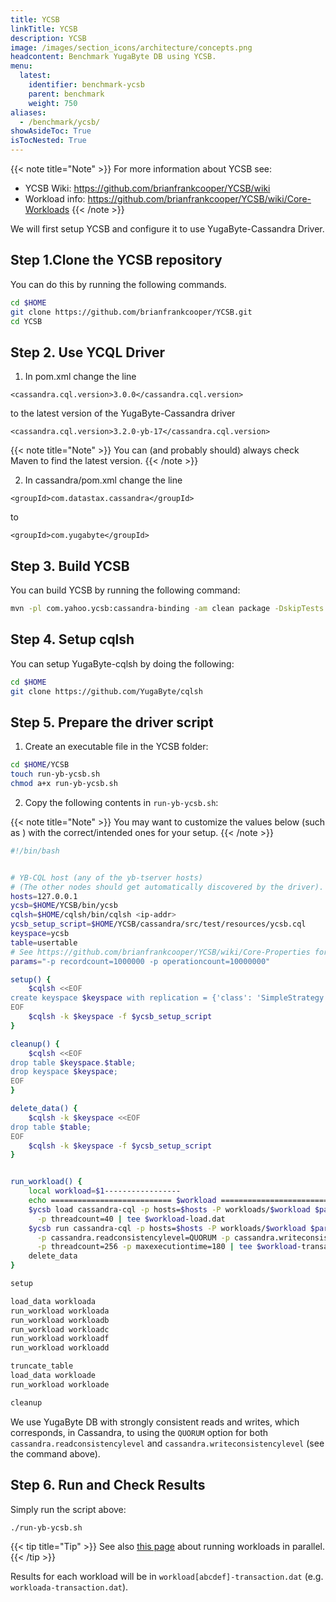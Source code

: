 ```yaml
---
title: YCSB
linkTitle: YCSB
description: YCSB
image: /images/section_icons/architecture/concepts.png
headcontent: Benchmark YugaByte DB using YCSB.
menu:
  latest:
    identifier: benchmark-ycsb
    parent: benchmark
    weight: 750
aliases:
  - /benchmark/ycsb/
showAsideToc: True
isTocNested: True
---
```


{{< note title="Note" >}}
For more information about YCSB see: 

* YCSB Wiki: https://github.com/brianfrankcooper/YCSB/wiki
* Workload info: https://github.com/brianfrankcooper/YCSB/wiki/Core-Workloads
{{< /note >}}


We will first setup YCSB and configure it to use YugaByte-Cassandra Driver.

## Step 1.Clone the YCSB repository

You can do this by running the following commands.

```sh
cd $HOME
git clone https://github.com/brianfrankcooper/YCSB.git
cd YCSB
```

## Step 2. Use YCQL Driver

1. In pom.xml change the line
```
<cassandra.cql.version>3.0.0</cassandra.cql.version>
```
to the latest version of the YugaByte-Cassandra driver
```
<cassandra.cql.version>3.2.0-yb-17</cassandra.cql.version>
```

{{< note title="Note" >}}
You can (and probably should) always check Maven to find the latest version.
{{< /note >}}


2. In cassandra/pom.xml change the line
```
<groupId>com.datastax.cassandra</groupId>
```
to
``` 
<groupId>com.yugabyte</groupId>
```

## Step 3. Build YCSB

You can build YCSB by running the following command:

```sh
mvn -pl com.yahoo.ycsb:cassandra-binding -am clean package -DskipTests
```

## Step 4. Setup cqlsh

You can setup YugaByte-cqlsh by doing the following:

```sh
cd $HOME
git clone https://github.com/YugaByte/cqlsh
```

## Step 5. Prepare the driver script

1. Create an executable file in the YCSB folder:

```sh
cd $HOME/YCSB
touch run-yb-ycsb.sh
chmod a+x run-yb-ycsb.sh
```

2. Copy the following contents in `run-yb-ycsb.sh`:

{{< note title="Note" >}}
You may want to customize the values below (such as <ip-addr>) with the correct/intended ones for your setup.
{{< /note >}}

```sh
#!/bin/bash


# YB-CQL host (any of the yb-tserver hosts)
# (The other nodes should get automatically discovered by the driver).
hosts=127.0.0.1
ycsb=$HOME/YCSB/bin/ycsb
cqlsh=$HOME/cqlsh/bin/cqlsh <ip-addr>
ycsb_setup_script=$HOME/YCSB/cassandra/src/test/resources/ycsb.cql
keyspace=ycsb
table=usertable
# See https://github.com/brianfrankcooper/YCSB/wiki/Core-Properties for param descriptions
params="-p recordcount=1000000 -p operationcount=10000000"

setup() {
    $cqlsh <<EOF
create keyspace $keyspace with replication = {'class': 'SimpleStrategy', 'replication_factor' : 3};
EOF
    $cqlsh -k $keyspace -f $ycsb_setup_script
}

cleanup() {
    $cqlsh <<EOF
drop table $keyspace.$table;
drop keyspace $keyspace;
EOF
}

delete_data() {
    $cqlsh -k $keyspace <<EOF
drop table $table;
EOF
    $cqlsh -k $keyspace -f $ycsb_setup_script
}


run_workload() {
    local workload=$1-----------------
    echo =========================== $workload ===========================
    $ycsb load cassandra-cql -p hosts=$hosts -P workloads/$workload $params \
      -p threadcount=40 | tee $workload-load.dat
    $ycsb run cassandra-cql -p hosts=$hosts -P workloads/$workload $params \
      -p cassandra.readconsistencylevel=QUORUM -p cassandra.writeconsistencylevel=QUORUM \
      -p threadcount=256 -p maxexecutiontime=180 | tee $workload-transaction.dat
    delete_data
}

setup

load_data workloada
run_workload workloada
run_workload workloadb
run_workload workloadc
run_workload workloadf
run_workload workloadd

truncate_table
load_data workloade
run_workload workloade

cleanup
```

We use YugaByte DB with strongly consistent reads and writes, which corresponds, in Cassandra, to using the `QUORUM` option for both `cassandra.readconsistencylevel` and `cassandra.writeconsistencylevel` (see the command above).

## Step 6. Run and Check Results

Simply run the script above:
```sh
./run-yb-ycsb.sh
```

{{< tip title="Tip" >}}
See also [this page](https://github.com/brianfrankcooper/YCSB/wiki/Running-a-Workload-in-Parallel) about running workloads in parallel.
{{< /tip >}}

Results for each workload will be in `workload[abcdef]-transaction.dat` (e.g. `workloada-transaction.dat`).
